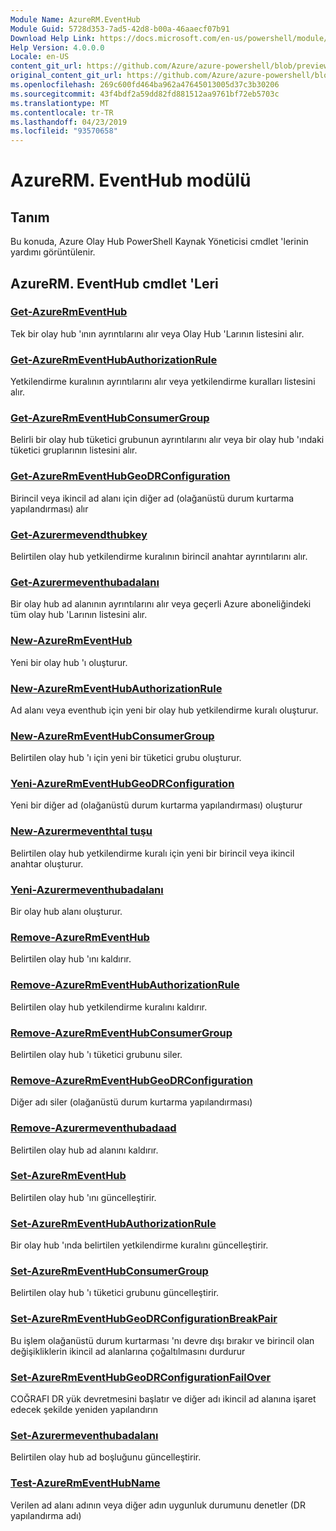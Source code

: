 ```yaml
---
Module Name: AzureRM.EventHub
Module Guid: 5728d353-7ad5-42d8-b00a-46aaecf07b91
Download Help Link: https://docs.microsoft.com/en-us/powershell/module/azurerm.eventhub
Help Version: 4.0.0.0
Locale: en-US
content_git_url: https://github.com/Azure/azure-powershell/blob/preview/src/ResourceManager/EventHub/Commands.EventHub/help/AzureRM.EventHub.md
original_content_git_url: https://github.com/Azure/azure-powershell/blob/preview/src/ResourceManager/EventHub/Commands.EventHub/help/AzureRM.EventHub.md
ms.openlocfilehash: 269c600fd464ba962a47645013005d37c3b30206
ms.sourcegitcommit: 43f4bdf2a59dd82fd881512aa9761bf72eb5703c
ms.translationtype: MT
ms.contentlocale: tr-TR
ms.lasthandoff: 04/23/2019
ms.locfileid: "93570658"
---
```

# AzureRM. EventHub modülü
## Tanım
Bu konuda, Azure Olay Hub PowerShell Kaynak Yöneticisi cmdlet 'lerinin yardımı görüntülenir.

## AzureRM. EventHub cmdlet 'Leri
### [Get-AzureRmEventHub](Get-AzureRmEventHub.md)
Tek bir olay hub 'ının ayrıntılarını alır veya Olay Hub 'Larının listesini alır.

### [Get-AzureRmEventHubAuthorizationRule](Get-AzureRmEventHubAuthorizationRule.md)
Yetkilendirme kuralının ayrıntılarını alır veya yetkilendirme kuralları listesini alır.

### [Get-AzureRmEventHubConsumerGroup](Get-AzureRmEventHubConsumerGroup.md)
Belirli bir olay hub tüketici grubunun ayrıntılarını alır veya bir olay hub 'ındaki tüketici gruplarının listesini alır.

### [Get-AzureRmEventHubGeoDRConfiguration](Get-AzureRmEventHubGeoDRConfiguration.md)
Birincil veya ikincil ad alanı için diğer ad (olağanüstü durum kurtarma yapılandırması) alır

### [Get-Azurermevendthubkey](Get-AzureRmEventHubKey.md)
Belirtilen olay hub yetkilendirme kuralının birincil anahtar ayrıntılarını alır.

### [Get-Azurermeventhubadalanı](Get-AzureRmEventHubNamespace.md)
Bir olay hub ad alanının ayrıntılarını alır veya geçerli Azure aboneliğindeki tüm olay hub 'Larının listesini alır.

### [New-AzureRmEventHub](New-AzureRmEventHub.md)
Yeni bir olay hub 'ı oluşturur.

### [New-AzureRmEventHubAuthorizationRule](New-AzureRmEventHubAuthorizationRule.md)
Ad alanı veya eventhub için yeni bir olay hub yetkilendirme kuralı oluşturur.

### [New-AzureRmEventHubConsumerGroup](New-AzureRmEventHubConsumerGroup.md)
Belirtilen olay hub 'ı için yeni bir tüketici grubu oluşturur.

### [Yeni-AzureRmEventHubGeoDRConfiguration](New-AzureRmEventHubGeoDRConfiguration.md)
Yeni bir diğer ad (olağanüstü durum kurtarma yapılandırması) oluşturur

### [New-Azurermeventhtal tuşu](New-AzureRmEventHubKey.md)
Belirtilen olay hub yetkilendirme kuralı için yeni bir birincil veya ikincil anahtar oluşturur.

### [Yeni-Azurermeventhubadalanı](New-AzureRmEventHubNamespace.md)
Bir olay hub alanı oluşturur.

### [Remove-AzureRmEventHub](Remove-AzureRmEventHub.md)
Belirtilen olay hub 'ını kaldırır.

### [Remove-AzureRmEventHubAuthorizationRule](Remove-AzureRmEventHubAuthorizationRule.md)
Belirtilen olay hub yetkilendirme kuralını kaldırır.

### [Remove-AzureRmEventHubConsumerGroup](Remove-AzureRmEventHubConsumerGroup.md)
Belirtilen olay hub 'ı tüketici grubunu siler.

### [Remove-AzureRmEventHubGeoDRConfiguration](Remove-AzureRmEventHubGeoDRConfiguration.md)
Diğer adı siler (olağanüstü durum kurtarma yapılandırması)

### [Remove-Azurermeventhubadaad](Remove-AzureRmEventHubNamespace.md)
Belirtilen olay hub ad alanını kaldırır.

### [Set-AzureRmEventHub](Set-AzureRmEventHub.md)
Belirtilen olay hub 'ını güncelleştirir.

### [Set-AzureRmEventHubAuthorizationRule](Set-AzureRmEventHubAuthorizationRule.md)
Bir olay hub 'ında belirtilen yetkilendirme kuralını güncelleştirir.

### [Set-AzureRmEventHubConsumerGroup](Set-AzureRmEventHubConsumerGroup.md)
Belirtilen olay hub 'ı tüketici grubunu güncelleştirir.

### [Set-AzureRmEventHubGeoDRConfigurationBreakPair](Set-AzureRmEventHubGeoDRConfigurationBreakPair.md)
Bu işlem olağanüstü durum kurtarması 'nı devre dışı bırakır ve birincil olan değişikliklerin ikincil ad alanlarına çoğaltılmasını durdurur

### [Set-AzureRmEventHubGeoDRConfigurationFailOver](Set-AzureRmEventHubGeoDRConfigurationFailOver.md)
COĞRAFI DR yük devretmesini başlatır ve diğer adı ikincil ad alanına işaret edecek şekilde yeniden yapılandırın

### [Set-Azurermeventhubadalanı](Set-AzureRmEventHubNamespace.md)
Belirtilen olay hub ad boşluğunu güncelleştirir.

### [Test-AzureRmEventHubName](Test-AzureRmEventHubName.md)
Verilen ad alanı adının veya diğer adın uygunluk durumunu denetler (DR yapılandırma adı)

